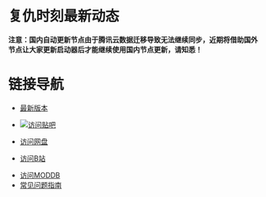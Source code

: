 # 复仇时刻最新动态
**注意：国内自动更新节点由于腾讯云数据迁移导致无法继续同步，近期将借助国外节点让大家更新启动器后才能继续使用国内节点更新，请知悉！**


# 链接导航
* [最新版本](https://github.com/Zero-Fanker/Revenge-Now)
* [![访问贴吧](https://imgsa.baidu.com/forum/w%3D580/sign=00b5cd2a86d4b31cf03c94b3b7d7276f/4273602a2834349b4963b8ecc4ea15ce37d3bed5.jpg)](https://tieba.baidu.com/f?kw=%E5%A4%8D%E4%BB%87%E6%97%B6%E5%88%BB)

* [访问网盘](http://www.tr-publish.ys168.com/)
* [访问B站](https://www.bilibili.com/read/cv4165709)

[comment]:https://www.bilibili.com/read/cv1429014

* [访问MODDB](https://www.moddb.com/mods/revenge-now)
* [常见问题指南](./常见问题指南)


